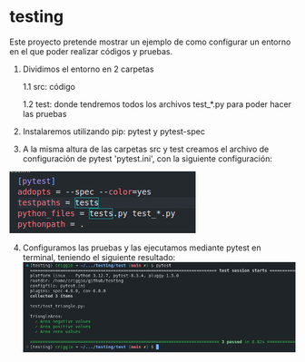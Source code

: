 # testing
Este proyecto pretende mostrar un ejemplo de como configurar un entorno en el que poder realizar códigos y pruebas.

1. Dividimos el entorno en 2 carpetas
   
    1.1 src: código
   
    1.2 test: donde tendremos todos los archivos test_*.py para poder hacer las pruebas

2. Instalaremos utilizando pip: pytest y pytest-spec
3. A la misma altura de las carpetas src y test creamos el archivo de configuración de pytest 'pytest.ini', con la siguiente configuración:

![alt text](images/image.png)

4. Configuramos las pruebas y las ejecutamos mediante pytest en terminal, teniendo el siguiente resultado:  ![alt text](images/image-1.png)
